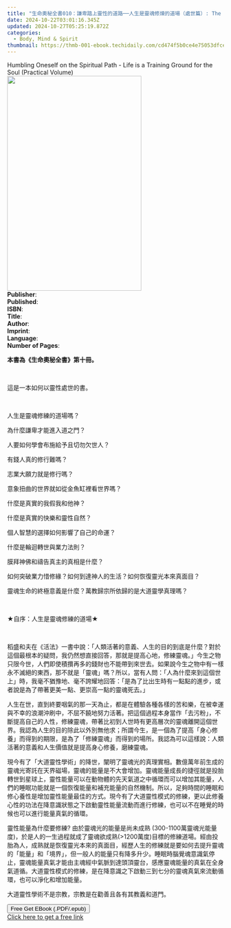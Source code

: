 ```yaml
---
title: "生命奧秘全書010：謙卑踏上靈性的道路──人生是靈魂修煉的道場（處世篇）: The Great Tao of Spiritual Science Series 10 | Free Book"
date: 2024-10-22T03:01:16.345Z
updated: 2024-10-27T05:25:19.872Z
categories:
  - Body, Mind & Spirit
thumbnail: https://thmb-001-ebook.techidaily.com/cd474f5b0ce4e75053dfce80f47dc739716062e888b12d7a069ec8616d0e387a.jpg
---
```

<main id="book-container">
  <div class="flex flex-col">
    <div class="book-brief flex-1 py-6 px-4 sm:p-6 md:py-10 md:px-8">
      <!-- brief-->
      <div class="book-brief-main">
        Humbling Oneself on the Spiritual Path - Life is a Training Ground for
        the Soul (Practical Volume)
      </div>
    </div>
    <div
      class="book-meta-info flex-1 grid gap-4 col-start-1 col-end-3 row-start-1 sm:mb-6 sm:grid-cols-4 lg:gap-6 lg:col-start-2 lg:row-end-6 lg:row-span-6 lg:mb-0"
    >
      <div
        class="book-meta-info-left place-content-center mt-4 p-4 text-sm leading-6 col-start-2 col-span-2 dark:text-slate-400"
      >
        <img
          class="w-full h-500 object-cover rounded-lg sm:h-255 sm:col-span-2 lg:col-span-full"
          src="https://img-001-ebook.techidaily.com/f3f3c8dae171497281be0d880704c371de57ddda36b042c8340494fc5c43a5bf.jpg"
          alt=""
          width="312"
          height="500"
        />
      </div>
      <div
        class="book-meta-info-right mt-2 col-start-1 row-start-2 col-span-3 self-center"
      >
        <!-- meta data  -->
        <div class="flex flex-col px-4 md:px-8">
          <div class="flex-1">
            <strong>Publisher</strong>:<span class="px-2"></span>
          </div>
          <div class="flex-1">
            <strong>Published</strong>:<span class="px-2"></span>
          </div>
          <div class="flex-1">
            <strong>ISBN</strong>:<span class="px-2"></span>
          </div>
          <div class="flex-1">
            <strong>Title</strong>:<span class="px-2"></span>
          </div>
          <div class="flex-1">
            <strong>Author</strong>:<span class="px-2"></span>
          </div>
          <div class="flex-1">
            <strong>Imprint</strong>:<span class="px-2"></span>
          </div>
          <div class="flex-1">
            <strong>Language</strong>:<span class="px-2"></span>
          </div>
          <div class="flex-1">
            <strong>Number of Pages</strong>:<span class="px-2"></span>
          </div>
        </div>
      </div>
    </div>
    <div class="book-description flex-1 py-6 px-4 sm:p-6 md:py-10 md:px-8">
      <div class="book-description-main">
        <div accordion-content="" id="description">
          <p><strong>本書為《生命奧秘全書》第十冊。</strong></p>
          <p><br /></p>
          <p>這是一本如何以靈性處世的書。</p>
          <p><br /></p>
          <p>人生是靈魂修練的道場嗎？</p>
          <p>為什麼謙卑才能進入道之門？</p>
          <p>人要如何學會布施給予且切勿欠世人？</p>
          <p>有錢人真的修行難嗎？</p>
          <p>志業大願力就是修行嗎？</p>
          <p>意象扭曲的世界就如從金魚缸裡看世界嗎？</p>
          <p>什麼是真實的我假我和他神？</p>
          <p>什麼是真實的快樂和靈性自然？</p>
          <p>個人智慧的選擇如何影響了自己的命運？</p>
          <p>什麼是輪迴轉世與業力法則？</p>
          <p>膜拜神佛和禱告真主的真相是什麼？</p>
          <p>
            如何突破業力惜修緣？如何到達神人的生活？如何恢復靈光本來真面目？
          </p>
          <p>靈魂生命的終極意義是什麼？萬教歸宗所依歸的是大道靈學真理嗎？</p>
          <p><br /></p>
          <p>★自序：人生是靈魂修練的道場★</p>
          <p><br /></p>
          <p>
            稻盛和夫在《活法》一書中說：「人類活著的意義、人生的目的到底是什麼？對於這個最根本的疑問，我仍然想直接回答，那就是提高心地，修練靈魂。」今生之物只限今世，人們即使積攢再多的錢財也不能帶到來世去。如果說今生之物中有一樣永不滅絕的東西，那不就是「靈魂」嗎？所以，當有人問：「人為什麼來到這個世上」時，我毫不猶豫地、毫不誇耀地回答：「是為了比出生時有一點點的進步，或者說是為了帶著更美一點、更崇高一點的靈魂死去。」
          </p>
          <p>
            人生在世，直到終要咽氣的那一天為止，都是在體驗各種各樣的苦和樂，在被幸運與不幸的浪潮沖刷中，不屈不饒地努力活著。把這個過程本身當作「去污粉」，不斷提高自己的人性，修練靈魂，帶著比初到人世時有更高層次的靈魂離開這個世界。我認為人生的目的除此以外別無他求；所謂今生，是一個為了提高「身心修養」而得到的期限，是為了「修練靈魂」而得到的場所。我認為可以這樣說：人類活著的意義和人生價值就是提高身心修養，磨練靈魂。
          </p>
          <p>
            現今有了「大道靈性學術」的降世，闡明了靈魂光的真理實相。數億萬年前生成的靈魂光寄託在天界磁場，靈魂的能量是不大會增加。靈魂能量成長的捷徑就是投胎轉世到星球上，靈性能量可以在動物體的先天氣道之中循環而可以增加其能量，人們的睡眠功能就是一個恢復能量和補充能量的自然機制。所以，足夠時間的睡眠和修心養性是增加靈性能量最佳的方式。現今有了大道靈性模式的修練，更以此修養心性的功法在降意識狀態之下啟動靈性能量流動而進行修練，也可以不在睡覺的時候也可以進行能量真氣的循環。
          </p>
          <p>
            靈性能量為什麼要修練? 由於靈魂光的能量是尚未成熟
            (300-1100萬靈魂光能量度)，於是人的一生過程就成了靈魂欲成熟(&gt;1200萬度)目標的修練道場。經由投胎為人，成熟就是恢復靈光本來的真面目，經歷人生的修練就是要如何去提升靈魂的「能量」和「境界」，但一般人的能量只有降多升少。睡眠時腦覺魂意識氣停止，靈魂能量真氣才能由主魂經中氣脈到達頭頂靈台，感應靈魂能量的真氣在全身氣道循。大道靈性模式的修練，是在降意識之下啟動三到七分的靈魂真氣來流動循環，也可以淨化和增加能量。
          </p>
          <p>大道靈性學術不是宗教，宗教是在勸善且各有其教義和道門。</p>
        </div>
        <div class="accordion-fader"></div>
      </div>
    </div>
    <div class="book-excerpts flex-1 py-6 px-4 sm:p-6 md:py-10 md:px-8"></div>
    <div
      class="book-about-author flex-1 py-6 px-4 sm:p-6 md:py-10 md:px-8"
    ></div>
    <div class="book-free-get flex-1 py-6 px-4 sm:p-6 md:py-10 md:px-8">
      <button
        id="btn-free-get"
        class="bg-blue-500 hover:bg-blue-700 text-white font-bold py-2 px-4 rounded"
      >
        Free Get EBook (.PDF/.epub)
      </button>
      <div id="countdown-display" class="px-2 text-lg mt-2"></div>
      <a
        id="free-link"
        class="hidden bg-blue-500 hover:bg-blue-700 text-white font-bold py-2 px-4 rounded"
        href="https://www.ebooks.com/en-us/book/211457959/010-the-great-tao-of-spiritual-science-series-10/richard-liu/"
        target="_blank"
        >Click here to get a free link</a
      >
    </div>
    <script>
      let countdownTime = 0;
      let countdownInterval = null;
      document
        .getElementById('btn-free-get')
        .addEventListener('click', startCountdown);
      function startCountdown() {
        countdownTime = new Date().getTime() + 60000 * 3;
        countdownInterval = setInterval(updateCountdown, 1000);
        document.getElementById('btn-free-get').disabled = true;
        document
          .getElementById('btn-free-get')
          .classList.add('bg-gray-500', 'cursor-not-allowed');
      }
      function updateCountdown() {
        let currentTime = new Date().getTime();
        let timeLeft = countdownTime - currentTime;
        let secondsLeft = Math.floor(timeLeft / 1000);
        document.getElementById('countdown-display').innerHTML =
          `Remaining time: ${secondsLeft} seconds.`;
        if (secondsLeft <= 0) {
          clearInterval(countdownInterval);
          document.getElementById('btn-free-get').classList.add('hidden');
          document.getElementById('free-link').classList.remove('hidden');
          document.getElementById('countdown-display').innerHTML = '';
        }
      }
    </script>
  </div>
</main>

<ins class="adsbygoogle"
      style="display:block"
      data-ad-client="ca-pub-7571918770474297"
      data-ad-slot="8358498916"
      data-ad-format="auto"
      data-full-width-responsive="true"></ins>
    